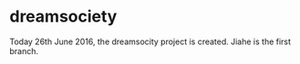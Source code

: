 # dreamsociety
Today 26th June 2016, the dreamsocity project is created. Jiahe is the first branch.
